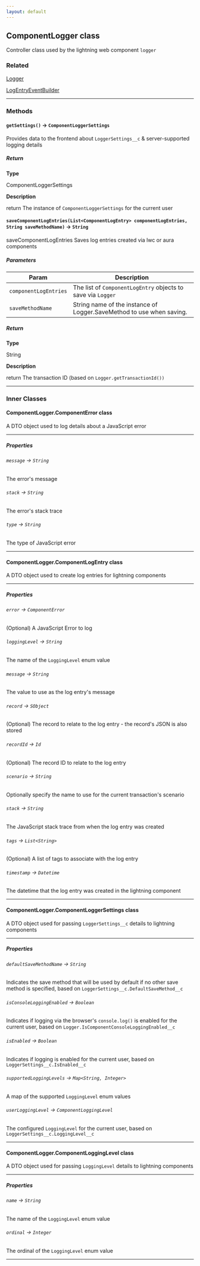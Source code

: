 ```yaml
---
layout: default
---
```


## ComponentLogger class

Controller class used by the lightning web component `logger`

### Related

[Logger](Logger)

[LogEntryEventBuilder](LogEntryEventBuilder)

---

### Methods

#### `getSettings()` → `ComponentLoggerSettings`

Provides data to the frontend about `LoggerSettings__c` &amp; server-supported logging details

##### Return

**Type**

ComponentLoggerSettings

**Description**

return The instance of `ComponentLoggerSettings` for the current user

#### `saveComponentLogEntries(List<ComponentLogEntry> componentLogEntries, String saveMethodName)` → `String`

saveComponentLogEntries Saves log entries created via lwc or aura components

##### Parameters

| Param                 | Description                                                          |
| --------------------- | -------------------------------------------------------------------- |
| `componentLogEntries` | The list of `ComponentLogEntry` objects to save via `Logger`         |
| `saveMethodName`      | String name of the instance of Logger.SaveMethod to use when saving. |

##### Return

**Type**

String

**Description**

return The transaction ID (based on `Logger.getTransactionId())`

---

### Inner Classes

#### ComponentLogger.ComponentError class

A DTO object used to log details about a JavaScript error

---

##### Properties

###### `message` → `String`

The error&apos;s message

###### `stack` → `String`

The error&apos;s stack trace

###### `type` → `String`

The type of JavaScript error

---

#### ComponentLogger.ComponentLogEntry class

A DTO object used to create log entries for lightning components

---

##### Properties

###### `error` → `ComponentError`

(Optional) A JavaScript Error to log

###### `loggingLevel` → `String`

The name of the `LoggingLevel` enum value

###### `message` → `String`

The value to use as the log entry&apos;s message

###### `record` → `SObject`

(Optional) The record to relate to the log entry - the record&apos;s JSON is also stored

###### `recordId` → `Id`

(Optional) The record ID to relate to the log entry

###### `scenario` → `String`

Optionally specify the name to use for the current transaction&apos;s scenario

###### `stack` → `String`

The JavaScript stack trace from when the log entry was created

###### `tags` → `List<String>`

(Optional) A list of tags to associate with the log entry

###### `timestamp` → `Datetime`

The datetime that the log entry was created in the lightning component

---

#### ComponentLogger.ComponentLoggerSettings class

A DTO object used for passing `LoggerSettings__c` details to lightning components

---

##### Properties

###### `defaultSaveMethodName` → `String`

Indicates the save method that will be used by default if no other save method is specified, based on `LoggerSettings__c.DefaultSaveMethod__c`

###### `isConsoleLoggingEnabled` → `Boolean`

Indicates if logging via the browser&apos;s `console.log()` is enabled for the current user, based on `Logger.IsComponentConsoleLoggingEnabled__c`

###### `isEnabled` → `Boolean`

Indicates if logging is enabled for the current user, based on `LoggerSettings__c.IsEnabled__c`

###### `supportedLoggingLevels` → `Map<String, Integer>`

A map of the supported `LoggingLevel` enum values

###### `userLoggingLevel` → `ComponentLoggingLevel`

The configured `LoggingLevel` for the current user, based on `LoggerSettings__c.LoggingLevel__c`

---

#### ComponentLogger.ComponentLoggingLevel class

A DTO object used for passing `LoggingLevel` details to lightning components

---

##### Properties

###### `name` → `String`

The name of the `LoggingLevel` enum value

###### `ordinal` → `Integer`

The ordinal of the `LoggingLevel` enum value

---

